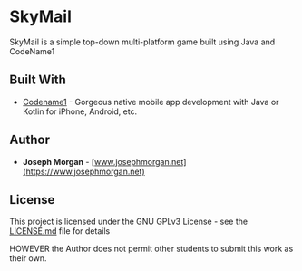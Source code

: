# SkyMail

SkyMail is a simple top-down multi-platform game built using Java and CodeName1

## Built With

* [Codename1](https://www.codenameone.com) - Gorgeous native mobile app development with Java or Kotlin for iPhone, Android, etc.

## Author

* **Joseph Morgan** - [www.josephmorgan.net](https://www.josephmorgan.net)

## License

This project is licensed under the GNU GPLv3 License - see the [LICENSE.md](LICENSE.md) file for details

HOWEVER the Author does not permit other students to submit this work as their own.
